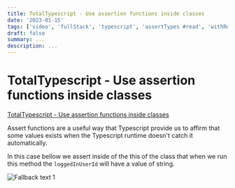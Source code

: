 ```yaml
---
title: TotalTypescript - Use assertion functions inside classes
date: '2023-01-15'
tags: ['video', 'fullStack', 'typescript', 'assertTypes #read', 'withResume']
draft: false
summary: ...
description: ...
---
```


# TotalTypescript - Use assertion functions inside classes

[TotalTypescript - Use assertion functions inside classes](https://www.totaltypescript.com/tips/use-assertion-functions-inside-classes)

Assert functions are a useful way that Typescript provide us to affirm that some values exists when the Typescript runtime doesn't catch it automatically.

In this case bellow we assert inside of the this of the class that when we run this method the `loggedInUserId` will have a value of string.

![Fallback text 1](/static/assets/pasted-image-20221013183157.png)